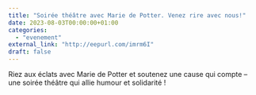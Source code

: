 ```yaml
---
title: "Soirée théâtre avec Marie de Potter. Venez rire avec nous!"
date: 2023-08-03T00:00:00+01:00
categories: 
  - "evenement"
external_link: "http://eepurl.com/imrm6I"
draft: false
---
```

Riez aux éclats avec Marie de Potter et soutenez une cause qui compte – une soirée théâtre qui allie humour et solidarité !
